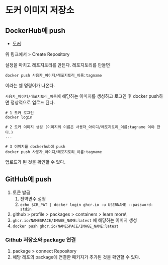 # 도커 이미지 저장소

## DockerHub에 push

- [도커](https://hub.docker.com/)

위 링크에서 > Create Repository

설정을 마치고 레포지토리를 만든다. 레포지토리를 만들면

```shell
docker push 사용자_아이디/레포지토리_이름:tagname
```

이라는 쉘 명령어가 나온다.

`사용자_아이디/레포지토리_이름`에 해당하는 이미지를 생성하고 로그인 후 docker push하면 정상적으로 업로드 된다.

```shell
# 1 도커 로그인
docker login

# 2 도커 이미지 생성 (이미지의 이름은 사용자_아이디/레포지토리_이름:tagname 여야 한다.)
...

# 3 이미지를 dockerhub에 push
docker push 사용자_아이디/레포지토리_이름:tagname
```

업로드가 된 것을 확인할 수 있다.

## GitHub에 push

1. 토큰 발급
   1. 전역변수 설정
   2. `echo $CR_PAT | docker login ghcr.io -u USERNAME --password-stdin`
2. github > profile > packages > containers > learn more\
3. `ghcr.io/NAMESPACE/IMAGE_NAME:latest` 에 해당하는 이미지 생성
4. `docker push ghcr.io/NAMESPACE/IMAGE_NAME:latest`

### Github 저장소와 package 연결

1. package > connect Repository
2. 해당 레포의 package에 연결한 패키지가 추가된 것을 확인할 수 있다.
